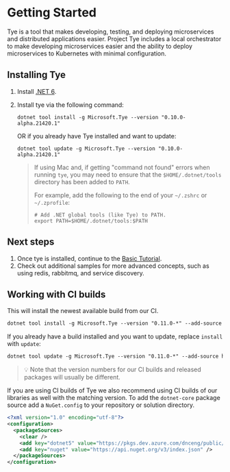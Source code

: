# Getting Started

Tye is a tool that makes developing, testing, and deploying microservices and distributed applications easier. Project Tye includes a local orchestrator to make developing microservices easier and the ability to deploy microservices to Kubernetes with minimal configuration.

## Installing Tye

1. Install [.NET 6](<https://dot.net>).
1. Install tye via the following command:

    ```text
    dotnet tool install -g Microsoft.Tye --version "0.10.0-alpha.21420.1"
    ```

    OR if you already have Tye installed and want to update:

    ```text
    dotnet tool update -g Microsoft.Tye --version "0.10.0-alpha.21420.1"
    ```

    > If using Mac and, if getting "command not found" errors when running `tye`, you may need to ensure that the `$HOME/.dotnet/tools` directory has been added to `PATH`.
    >
    > For example, add the following to the end of your `~/.zshrc` or `~/.zprofile`:
    >
    > ```
    > # Add .NET global tools (like Tye) to PATH.
    > export PATH=$HOME/.dotnet/tools:$PATH
    > ```

## Next steps

1. Once tye is installed, continue to the [Basic Tutorial](/docs/tutorials/hello-tye/00_run_locally.md).
1. Check out additional samples for more advanced concepts, such as using redis, rabbitmq, and service discovery.


## Working with CI builds

This will install the newest available build from our CI.

```txt
dotnet tool install -g Microsoft.Tye --version "0.11.0-*" --add-source https://pkgs.dev.azure.com/dnceng/public/_packaging/dotnet5/nuget/v3/index.json
```

If you already have a build installed and you want to update, replace `install` with `update`:

```txt
dotnet tool update -g Microsoft.Tye --version "0.11.0-*" --add-source https://pkgs.dev.azure.com/dnceng/public/_packaging/dotnet5/nuget/v3/index.json
```

> :bulb: Note that the version numbers for our CI builds and released packages will usually be different.

If you are using CI builds of Tye we also recommend using CI builds of our libraries as well with the matching version. To add the `dotnet-core` package source add a `NuGet.config` to your repository or solution directory.

```xml
<?xml version="1.0" encoding="utf-8"?>
<configuration>
  <packageSources>
    <clear />
    <add key="dotnet5" value="https://pkgs.dev.azure.com/dnceng/public/_packaging/dotnet5/nuget/v3/index.json" />
    <add key="nuget" value="https://api.nuget.org/v3/index.json" />
  </packageSources>
</configuration>
```
